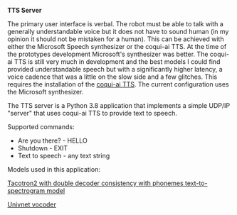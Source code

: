 **TTS Server**

The primary user interface is verbal.  The robot must be able to talk with a generally understandable voice but it does not have to sound human (in my opinion it should not be mistaken for a  human). This can be achieved with either the Microsoft Speech synthesizer or the coqui-ai TTS. At the time of the prototypes development Microsoft's synthesizer was better.  The coqui-ai TTS is still very much in development and the best models I could find provided understandable speech but with a significantly higher latency, a voice cadence that was a little on the slow side and a few glitches.   This requires the installation of the [coqui-ai TTS](https://github.com/coqui-ai/TTS). The current configuration uses the Microsoft synthesizer.

The TTS server is a Python 3.8 application that implements a simple UDP/IP "server" that uses coqui-ai TTS to provide text to speech.

Supported commands:

- Are you there? - HELLO
- Shutdown - EXIT
- Text to speech - any text string

Models used in this application:

 [Tacotron2 with double decoder consistency with phonemes text-to-spectrogram model](https://coqui.gateway.scarf.sh/v0.2.0/tts_models--en--ljspeech--tacotronDDC_ph.zip)

 [Univnet vocoder](https://coqui.gateway.scarf.sh/v0.3.0/vocoder_models--en--ljspeech--univnet_v2.zip)
    
